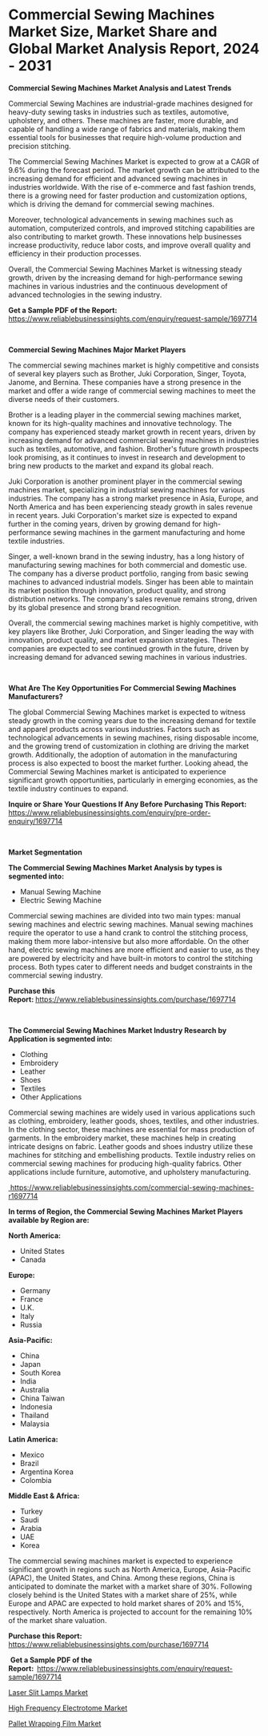 <p><h1>Commercial Sewing Machines Market Size, Market Share and Global Market Analysis Report, 2024 - 2031</h1></p><p><strong>Commercial Sewing Machines Market Analysis and Latest Trends</strong></p>
<p><p>Commercial Sewing Machines are industrial-grade machines designed for heavy-duty sewing tasks in industries such as textiles, automotive, upholstery, and others. These machines are faster, more durable, and capable of handling a wide range of fabrics and materials, making them essential tools for businesses that require high-volume production and precision stitching.</p><p>The Commercial Sewing Machines Market is expected to grow at a CAGR of 9.6% during the forecast period. The market growth can be attributed to the increasing demand for efficient and advanced sewing machines in industries worldwide. With the rise of e-commerce and fast fashion trends, there is a growing need for faster production and customization options, which is driving the demand for commercial sewing machines.</p><p>Moreover, technological advancements in sewing machines such as automation, computerized controls, and improved stitching capabilities are also contributing to market growth. These innovations help businesses increase productivity, reduce labor costs, and improve overall quality and efficiency in their production processes.</p><p>Overall, the Commercial Sewing Machines Market is witnessing steady growth, driven by the increasing demand for high-performance sewing machines in various industries and the continuous development of advanced technologies in the sewing industry.</p></p>
<p><strong>Get a Sample PDF of the Report:&nbsp;</strong> <a href="https://www.reliablebusinessinsights.com/enquiry/request-sample/1697714">https://www.reliablebusinessinsights.com/enquiry/request-sample/1697714</a></p>
<p>&nbsp;</p>
<p><strong>Commercial Sewing Machines Major Market Players</strong></p>
<p><p>The commercial sewing machines market is highly competitive and consists of several key players such as Brother, Juki Corporation, Singer, Toyota, Janome, and Bernina. These companies have a strong presence in the market and offer a wide range of commercial sewing machines to meet the diverse needs of their customers.</p><p>Brother is a leading player in the commercial sewing machines market, known for its high-quality machines and innovative technology. The company has experienced steady market growth in recent years, driven by increasing demand for advanced commercial sewing machines in industries such as textiles, automotive, and fashion. Brother's future growth prospects look promising, as it continues to invest in research and development to bring new products to the market and expand its global reach.</p><p>Juki Corporation is another prominent player in the commercial sewing machines market, specializing in industrial sewing machines for various industries. The company has a strong market presence in Asia, Europe, and North America and has been experiencing steady growth in sales revenue in recent years. Juki Corporation's market size is expected to expand further in the coming years, driven by growing demand for high-performance sewing machines in the garment manufacturing and home textile industries.</p><p>Singer, a well-known brand in the sewing industry, has a long history of manufacturing sewing machines for both commercial and domestic use. The company has a diverse product portfolio, ranging from basic sewing machines to advanced industrial models. Singer has been able to maintain its market position through innovation, product quality, and strong distribution networks. The company's sales revenue remains strong, driven by its global presence and strong brand recognition.</p><p>Overall, the commercial sewing machines market is highly competitive, with key players like Brother, Juki Corporation, and Singer leading the way with innovation, product quality, and market expansion strategies. These companies are expected to see continued growth in the future, driven by increasing demand for advanced sewing machines in various industries.</p></p>
<p>&nbsp;</p>
<p><strong>What Are The Key Opportunities For Commercial Sewing Machines Manufacturers?</strong></p>
<p><p>The global Commercial Sewing Machines market is expected to witness steady growth in the coming years due to the increasing demand for textile and apparel products across various industries. Factors such as technological advancements in sewing machines, rising disposable income, and the growing trend of customization in clothing are driving the market growth. Additionally, the adoption of automation in the manufacturing process is also expected to boost the market further. Looking ahead, the Commercial Sewing Machines market is anticipated to experience significant growth opportunities, particularly in emerging economies, as the textile industry continues to expand.</p></p>
<p><strong>Inquire or Share Your Questions If Any Before Purchasing This Report:</strong> <a href="https://www.reliablebusinessinsights.com/enquiry/pre-order-enquiry/1697714">https://www.reliablebusinessinsights.com/enquiry/pre-order-enquiry/1697714</a></p>
<p>&nbsp;</p>
<p><strong>Market Segmentation</strong></p>
<p><strong>The Commercial Sewing Machines Market Analysis by types is segmented into:</strong></p>
<p><ul><li>Manual Sewing Machine</li><li>Electric Sewing Machine</li></ul></p>
<p><p>Commercial sewing machines are divided into two main types: manual sewing machines and electric sewing machines. Manual sewing machines require the operator to use a hand crank to control the stitching process, making them more labor-intensive but also more affordable. On the other hand, electric sewing machines are more efficient and easier to use, as they are powered by electricity and have built-in motors to control the stitching process. Both types cater to different needs and budget constraints in the commercial sewing industry.</p></p>
<p><strong>Purchase this Report:&nbsp;</strong><a href="https://www.reliablebusinessinsights.com/purchase/1697714">https://www.reliablebusinessinsights.com/purchase/1697714</a></p>
<p>&nbsp;</p>
<p><strong>The Commercial Sewing Machines Market Industry Research by Application is segmented into:</strong></p>
<p><ul><li>Clothing</li><li>Embroidery</li><li>Leather</li><li>Shoes</li><li>Textiles</li><li>Other Applications</li></ul></p>
<p><p>Commercial sewing machines are widely used in various applications such as clothing, embroidery, leather goods, shoes, textiles, and other industries. In the clothing sector, these machines are essential for mass production of garments. In the embroidery market, these machines help in creating intricate designs on fabric. Leather goods and shoes industry utilize these machines for stitching and embellishing products. Textile industry relies on commercial sewing machines for producing high-quality fabrics. Other applications include furniture, automotive, and upholstery manufacturing.</p></p>
<p><a href="https://www.reliablebusinessinsights.com/commercial-sewing-machines-r1697714">&nbsp;https://www.reliablebusinessinsights.com/commercial-sewing-machines-r1697714</a></p>
<p><strong>In terms of Region, the Commercial Sewing Machines Market Players available by Region are:</strong></p>
<p>
    <p> <strong> North America: </strong>
        <ul>
            <li>United States</li>
            <li>Canada</li>
        </ul>
        </p> 
    <p> <strong> Europe: </strong>
        <ul>
            <li>Germany</li>
            <li>France</li>
            <li>U.K.</li>
            <li>Italy</li>
            <li>Russia</li>
        </ul>
        </p> 
    <p> <strong> Asia-Pacific: </strong>
        <ul>
            <li>China</li>
            <li>Japan</li>
            <li>South Korea</li>
            <li>India</li>
            <li>Australia</li>
            <li>China Taiwan</li>
            <li>Indonesia</li>
            <li>Thailand</li>
            <li>Malaysia</li>
        </ul>
        </p> 
    <p> <strong> Latin America: </strong>
        <ul>
            <li>Mexico</li>
            <li>Brazil</li>
            <li>Argentina Korea</li>
            <li>Colombia</li>
        </ul>
        </p> 
    <p> <strong> Middle East & Africa: </strong>
        <ul>
            <li>Turkey</li>
            <li>Saudi</li>
            <li>Arabia</li>
            <li>UAE</li>
            <li>Korea</li>
        </ul>
    </p>
    </p>
<p><p>The commercial sewing machines market is expected to experience significant growth in regions such as North America, Europe, Asia-Pacific (APAC), the United States, and China. Among these regions, China is anticipated to dominate the market with a market share of 30%. Following closely behind is the United States with a market share of 25%, while Europe and APAC are expected to hold market shares of 20% and 15%, respectively. North America is projected to account for the remaining 10% of the market share valuation.</p></p>
<p><strong>Purchase this Report: </strong><a href="https://www.reliablebusinessinsights.com/purchase/1697714">https://www.reliablebusinessinsights.com/purchase/1697714</a></p>
<p>&nbsp;<strong>Get a Sample PDF of the Report:&nbsp;&nbsp;</strong><a href="https://www.reliablebusinessinsights.com/enquiry/request-sample/1697714">https://www.reliablebusinessinsights.com/enquiry/request-sample/1697714</a></p>
<p><strong></strong></p>
<p><p><a href="https://medium.com/@yeie266/laser-slit-lamps-market-global-market-share-and-ranking-overall-sales-and-demand-forecast-2024-197add2d6421">Laser Slit Lamps Market</a></p><p><a href="https://medium.com/@philipwolf32/high-frequency-electrotome-market-size-market-segmentation-market-trends-and-growth-analysis-ad4a7bff0894">High Frequency Electrotome Market</a></p><p><a href="https://medium.com/@bartlakin73/global-pallet-wrapping-film-market-by-product-type-by-application-by-region-and-companies-53c4a8f8c796">Pallet Wrapping Film Market</a></p></p>